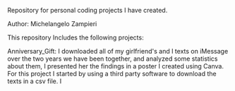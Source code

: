 Repository for personal coding projects I have created. 

Author: Michelangelo Zampieri 

This repository Includes the following projects: 

Anniversary_Gift: I downloaded all of my girlfriend's and I texts on iMessage over the two years we have been together, and analyzed some statistics about them, I presented her the findings in a poster I created using Canva. For this project I started by using a third party software to download the texts in a csv file. I 
